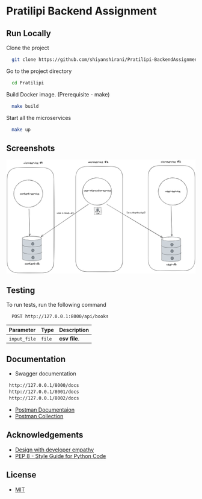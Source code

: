 
# Pratilipi Backend Assignment




## Run Locally

Clone the project

```bash
  git clone https://github.com/shiyanshirani/Pratilipi-BackendAssignment
```

Go to the project directory

```bash
  cd Pratilipi
```

Build Docker image. (Prerequisite - make)
```bash
  make build
```

Start all the microservices

```bash
  make up
```


## Screenshots

![Architecture Diagram](static/architecture-diagram.png)


## Testing

To run tests, run the following command

```bash
  POST http://127.0.0.1:8000/api/books
```

| Parameter | Type     | Description                |
| :-------- | :------- | :------------------------- |
| `input_file` | `file` | **csv file**. |



## Documentation
- Swagger documentation
```bash
 http://127.0.0.1/8000/docs
 http://127.0.0.1/8001/docs
 http://127.0.0.1/8002/docs
```
 - [Postman Documentaion](https://documenter.getpostman.com/view/11525932/UVeGrRf5)
 - [Postman Collection](https://www.getpostman.com/collections/4c404aaeaa6be6706bc1)
## Acknowledgements
 - [Design with developer empathy](https://apiguide.readthedocs.io/en/latest/principles/empathy.html#:~:text=Design%20with%20developer%20empathy&text=Perhaps%20the%20most%20important%20criteria,will%20remain%20undiscovered%20or%20unrealised)
 - [PEP 8 - Style Guide for Python Code](https://www.python.org/dev/peps/pep-0008/)
## License

- [MIT](https://choosealicense.com/licenses/mit/)

